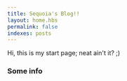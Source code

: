 ```yaml
---
title: Sequoia's Blog!!
layout: home.hbs
permalink: false
indexes: posts
---
```

Hi, this is my start page; neat ain't it? ;)

### Some info
